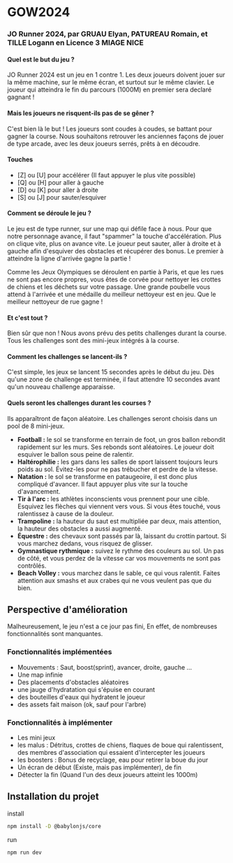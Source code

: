 # GOW2024

### JO Runner 2024, par GRUAU Elyan, PATUREAU Romain, et TILLE Logann en Licence 3 MIAGE NICE

#### Quel est le but du jeu ?

JO Runner 2024 est un jeu en 1 contre 1. Les deux joueurs doivent jouer sur la même machine, sur le même écran, et surtout sur le même clavier.
Le joueur qui atteindra le fin du parcours (1000M) en premier sera declaré gagnant !

#### Mais les joueurs ne risquent-ils pas de se gêner ?

C'est bien là le but ! Les joueurs sont coudes à coudes, se battant pour gagner la course. Nous souhaitons retrouver les anciennes façons de jouer de type arcade, avec les deux joueurs serrés, prêts à en découdre.


#### Touches
- [Z] ou [U] pour accélérer (Il faut appuyer le plus vite possible)
- [Q] ou [H] pour aller à gauche 
- [D] ou [K] pour aller à droite
- [S] ou [J] pour sauter/esquiver

#### Comment se déroule le jeu ?

Le jeu est de type runner, sur une map qui défile face à nous. Pour que notre personnage avance, il faut "spammer" la touche d'accélération. Plus on clique vite, plus on avance vite. Le joueur peut sauter, aller à droite et à gauche afin d'esquiver des obstacles et récupérer des bonus. Le premier à atteindre la ligne d'arrivée gagne la partie !

Comme les Jeux Olympiques se déroulent en partie à Paris, et que les rues ne sont pas encore propres, vous êtes de corvée pour nettoyer les crottes de chiens et les déchets sur votre passage. Une grande poubelle vous attend à l'arrivée et une médaille du meilleur nettoyeur est en jeu. Que le meilleur nettoyeur de rue gagne !

#### Et c'est tout ?

Bien sûr que non ! Nous avons prévu des petits challenges durant la course. Tous les challenges sont des mini-jeux intégrés à la course.

#### Comment les challenges se lancent-ils ?

C'est simple, les jeux se lancent 15 secondes après le début du jeu. Dès qu'une zone de challenge est terminée, il faut attendre 10 secondes avant qu'un nouveau challenge apparaisse.

#### Quels seront les challenges durant les courses ?

Ils apparaîtront de façon aléatoire. Les challenges seront choisis dans un pool de 8 mini-jeux.

- **Football :** le sol se transforme en terrain de foot, un gros ballon rebondit rapidement sur les murs. Ses rebonds sont aléatoires. Le joueur doit esquiver le ballon sous peine de ralentir.
- **Haltérophilie :** les gars dans les salles de sport laissent toujours leurs poids au sol. Évitez-les pour ne pas trébucher et perdre de la vitesse.
- **Natation :** le sol se transforme en pataugeoire, il est donc plus compliqué d'avancer. Il faut appuyer plus vite sur la touche d'avancement.
- **Tir à l'arc :** les athlètes inconscients vous prennent pour une cible. Esquivez les flèches qui viennent vers vous. Si vous êtes touché, vous ralentissez à cause de la douleur.
- **Trampoline :** la hauteur du saut est multipliée par deux, mais attention, la hauteur des obstacles a aussi augmenté.
- **Équestre :** des chevaux sont passés par là, laissant du crottin partout. Si vous marchez dedans, vous risquez de glisser.
- **Gymnastique rythmique :** suivez le rythme des couleurs au sol. Un pas de côté, et vous perdez de la vitesse car vos mouvements ne sont pas contrôlés.
- **Beach Volley :** vous marchez dans le sable, ce qui vous ralentit. Faites attention aux smashs et aux crabes qui ne vous veulent pas que du bien.


## Perspective d'amélioration
Malheureusement, le jeu n'est a ce jour pas fini, 
En effet, de nombreuses fonctionnalités sont manquantes.
### Fonctionnalités implémentées 
- Mouvements : Saut, boost(sprint), avancer, droite, gauche ...
- Une map infinie
- Des placements d'obstacles aléatoires
- une jauge d'hydratation qui s'épuise en courant
- des bouteilles d'eaux qui hydratent le joueur
- des assets fait maison (ok, sauf pour l'arbre)
### Fonctionnalités à implémenter
- Les mini jeux
- les malus : Détritus, crottes de chiens, flaques de boue qui ralentissent, des membres d'association qui essaient d'intercepter les joueurs
- les boosters : Bonus de recyclage, eau pour retirer la boue du jour 
- Un écran de début (Existe, mais pas implémenter), de fin
- Détecter la fin (Quand l'un des deux joueurs atteint les 1000m)
## Installation du projet
install
```bash
npm install -D @babylonjs/core
```
run
```bash
npm run dev
```